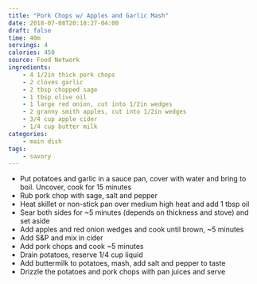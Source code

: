 ```yaml
---
title: "Pork Chops w/ Apples and Garlic Mash"
date: 2018-07-08T20:18:27-04:00
draft: false
time: 40m
servings: 4
calories: 450
source: Food Network
ingredients:
    - 4 1/2in thick pork chops
    - 2 cloves garlic
    - 2 tbsp chopped sage
    - 1 tbsp olive oil
    - 1 large red onion, cut into 1/2in wedges
    - 2 granny smith apples, cut into 1/2in wedges
    - 3/4 cup apple cider
    - 1/4 cup butter milk
categories:
    - main dish
tags:
    - savory
---
```


* Put potatoes and garlic in a sauce pan, cover with water and bring to boil. Uncover, cook for 15 minutes
* Rub pork chop with sage, salt and pepper
* Heat skillet or non-stick pan over medium high heat and add 1 tbsp oil
* Sear both sides for ~5 minutes (depends on thickness and stove) and set aside
* Add apples and red onion wedges and cook until brown, ~5 minutes
* Add S&P and mix in cider
* Add pork chops and cook ~5 minutes
* Drain potatoes, reserve 1/4 cup liquid
* Add buttermilk to potatoes, mash, add salt and pepper to taste
* Drizzle the potatoes and pork chops with pan juices and serve
